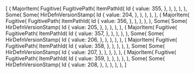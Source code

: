 [
    (
        MajorItem(
            Fugitive(
                FugitivePath(
                    ItemPathId(
                        Id {
                            value: 355,
                        },
                    ),
                ),
            ),
        ),
        Some(
            Some(
                HirDefnVersionStamp(
                    Id {
                        value: 204,
                    },
                ),
            ),
        ),
    ),
    (
        MajorItem(
            Fugitive(
                FugitivePath(
                    ItemPathId(
                        Id {
                            value: 356,
                        },
                    ),
                ),
            ),
        ),
        Some(
            Some(
                HirDefnVersionStamp(
                    Id {
                        value: 205,
                    },
                ),
            ),
        ),
    ),
    (
        MajorItem(
            Fugitive(
                FugitivePath(
                    ItemPathId(
                        Id {
                            value: 357,
                        },
                    ),
                ),
            ),
        ),
        Some(
            Some(
                HirDefnVersionStamp(
                    Id {
                        value: 206,
                    },
                ),
            ),
        ),
    ),
    (
        MajorItem(
            Fugitive(
                FugitivePath(
                    ItemPathId(
                        Id {
                            value: 358,
                        },
                    ),
                ),
            ),
        ),
        Some(
            Some(
                HirDefnVersionStamp(
                    Id {
                        value: 207,
                    },
                ),
            ),
        ),
    ),
    (
        MajorItem(
            Fugitive(
                FugitivePath(
                    ItemPathId(
                        Id {
                            value: 359,
                        },
                    ),
                ),
            ),
        ),
        Some(
            Some(
                HirDefnVersionStamp(
                    Id {
                        value: 208,
                    },
                ),
            ),
        ),
    ),
]